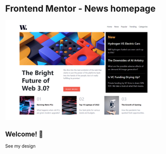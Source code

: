 # Frontend Mentor - News homepage

![Design preview for the News homepage coding challenge](./design/my-desktop.png)

## Welcome! 👋

See my design
